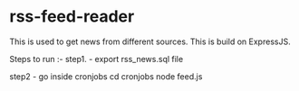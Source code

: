 # rss-feed-reader
This is used to get news from different sources. This is build on ExpressJS.

Steps to run :-
step1. - export rss_news.sql file

step2 - go inside cronjobs
        cd cronjobs
        node feed.js

